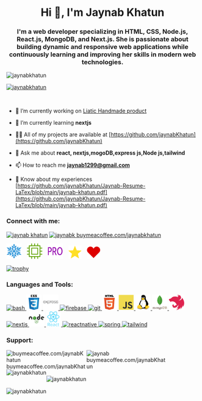 <h1 align="center">Hi 👋, I'm Jaynab Khatun</h1>
<h3 align="center">I'm a web developer specializing in HTML, CSS, Node.js, React.js, MongoDB, and Next.js. She is passionate about building dynamic and responsive web applications while continuously learning and improving her skills in modern web technologies.</h3>

<p align="left"> <img src="https://komarev.com/ghpvc/?username=jaynabkhatun&label=Profile%20views&color=0e75b6&style=flat" alt="jaynabkhatun" /> </p>

<p align="left"> <a href="https://github.com/ryo-ma/github-profile-trophy"><img src="https://github-profile-trophy.vercel.app/?username=jaynabkhatun" alt="jaynabkhatun" /></a> </p>

<p align="left"> <a href="https://twitter.com/" target="blank"><img src="https://img.shields.io/twitter/follow/?logo=twitter&style=for-the-badge" alt="" /></a> </p>

- 🔭 I’m currently working on [Liatic Handmade product](https://github.com/jaynabKhatun/handmade-craft-store-client-side)

- 🌱 I’m currently learning **nextjs**

- 👨‍💻 All of my projects are available at [https://github.com/jaynabKhatun](https://github.com/jaynabKhatun)

- 💬 Ask me about **react, nextjs,mogoDB,express js,Node js,tailwind**

- 📫 How to reach me **jaynab1299@gmail.com**

- 📄 Know about my experiences [https://github.com/jaynabKhatun/Jaynab-Resume-LaTex/blob/main/jaynab-khatun.pdf](https://github.com/jaynabKhatun/Jaynab-Resume-LaTex/blob/main/jaynab-khatun.pdf)

<h3 align="left">Connect with me:</h3>
<p align="left">
<a href="https://linkedin.com/in/jaynab khatun" target="blank"><img align="center" src="https://raw.githubusercontent.com/rahuldkjain/github-profile-readme-generator/master/src/images/icons/Social/linked-in-alt.svg" alt="jaynab khatun" height="30" width="40" /></a>
<a href="https://fb.com/jaynabk buymeacoffee.com/jaynabkhatun" target="blank"><img align="center" src="https://raw.githubusercontent.com/rahuldkjain/github-profile-readme-generator/master/src/images/icons/Social/facebook.svg" alt="jaynabk buymeacoffee.com/jaynabkhatun" height="30" width="40" /></a>
</p>

<a href='https://archiveprogram.github.com/'><img src='https://raw.githubusercontent.com/acervenky/animated-github-badges/master/assets/acbadge.gif' width='40' height='40'></a> <a href='https://docs.github.com/en/developers'><img src='https://raw.githubusercontent.com/acervenky/animated-github-badges/master/assets/devbadge.gif' width='40' height='40'></a> <a href='https://github.com/pricing'><img src='https://raw.githubusercontent.com/acervenky/animated-github-badges/master/assets/pro.gif' width='40' height='40'></a> <a href='https://stars.github.com/'><img src='https://raw.githubusercontent.com/acervenky/animated-github-badges/master/assets/starbadge.gif' width='35' height='35'></a> <a href='https://docs.github.com/en/github/supporting-the-open-source-community-with-github-sponsors'><img src='https://raw.githubusercontent.com/acervenky/animated-github-badges/master/assets/sponsorbadge.gif' width='35' height='35'></a> 

[![trophy](https://github-profile-trophy.vercel.app/?username=jaynabKhatun)](https://github.com/ryo-ma/github-profile-trophy)
<h3 align="left">Languages and Tools:</h3>
<p align="left"> <a href="https://www.gnu.org/software/bash/" target="_blank" rel="noreferrer"> <img src="https://www.vectorlogo.zone/logos/gnu_bash/gnu_bash-icon.svg" alt="bash" width="40" height="40"/> </a> <a href="https://www.w3schools.com/css/" target="_blank" rel="noreferrer"> <img src="https://raw.githubusercontent.com/devicons/devicon/master/icons/css3/css3-original-wordmark.svg" alt="css3" width="40" height="40"/> </a> <a href="https://expressjs.com" target="_blank" rel="noreferrer"> <img src="https://raw.githubusercontent.com/devicons/devicon/master/icons/express/express-original-wordmark.svg" alt="express" width="40" height="40"/> </a> <a href="https://firebase.google.com/" target="_blank" rel="noreferrer"> <img src="https://www.vectorlogo.zone/logos/firebase/firebase-icon.svg" alt="firebase" width="40" height="40"/> </a> <a href="https://git-scm.com/" target="_blank" rel="noreferrer"> <img src="https://www.vectorlogo.zone/logos/git-scm/git-scm-icon.svg" alt="git" width="40" height="40"/> </a> <a href="https://www.w3.org/html/" target="_blank" rel="noreferrer"> <img src="https://raw.githubusercontent.com/devicons/devicon/master/icons/html5/html5-original-wordmark.svg" alt="html5" width="40" height="40"/> </a> <a href="https://developer.mozilla.org/en-US/docs/Web/JavaScript" target="_blank" rel="noreferrer"> <img src="https://raw.githubusercontent.com/devicons/devicon/master/icons/javascript/javascript-original.svg" alt="javascript" width="40" height="40"/> </a> <a href="https://www.linux.org/" target="_blank" rel="noreferrer"> <img src="https://raw.githubusercontent.com/devicons/devicon/master/icons/linux/linux-original.svg" alt="linux" width="40" height="40"/> </a> <a href="https://www.mongodb.com/" target="_blank" rel="noreferrer"> <img src="https://raw.githubusercontent.com/devicons/devicon/master/icons/mongodb/mongodb-original-wordmark.svg" alt="mongodb" width="40" height="40"/> </a> <a href="https://nestjs.com/" target="_blank" rel="noreferrer"> <img src="https://raw.githubusercontent.com/devicons/devicon/master/icons/nestjs/nestjs-plain.svg" alt="nestjs" width="40" height="40"/> </a> <a href="https://nextjs.org/" target="_blank" rel="noreferrer"> <img src="https://cdn.worldvectorlogo.com/logos/nextjs-2.svg" alt="nextjs" width="40" height="40"/> </a> <a href="https://nodejs.org" target="_blank" rel="noreferrer"> <img src="https://raw.githubusercontent.com/devicons/devicon/master/icons/nodejs/nodejs-original-wordmark.svg" alt="nodejs" width="40" height="40"/> </a> <a href="https://reactjs.org/" target="_blank" rel="noreferrer"> <img src="https://raw.githubusercontent.com/devicons/devicon/master/icons/react/react-original-wordmark.svg" alt="react" width="40" height="40"/> </a> <a href="https://reactnative.dev/" target="_blank" rel="noreferrer"> <img src="https://reactnative.dev/img/header_logo.svg" alt="reactnative" width="40" height="40"/> </a> <a href="https://spring.io/" target="_blank" rel="noreferrer"> <img src="https://www.vectorlogo.zone/logos/springio/springio-icon.svg" alt="spring" width="40" height="40"/> </a> <a href="https://tailwindcss.com/" target="_blank" rel="noreferrer"> <img src="https://www.vectorlogo.zone/logos/tailwindcss/tailwindcss-icon.svg" alt="tailwind" width="40" height="40"/> </a> </p>

<h3 align="left">Support:</h3>
<p><a href="https://www.buymeacoffee.com/ buymeacoffee.com/jaynabKhatun buymeacoffee.com/jaynabKhatun "> <img align="left" src="https://cdn.buymeacoffee.com/buttons/v2/default-yellow.png" height="50" width="210" alt=" buymeacoffee.com/jaynabKhatun buymeacoffee.com/jaynabKhatun " /></a><a href="https://ko-fi.com/ jaynab buymeacoffee.com/jaynabKhatun "> <img align="left" src="https://cdn.ko-fi.com/cdn/kofi3.png?v=3" height="50" width="210" alt=" jaynab buymeacoffee.com/jaynabKhatun " /></a></p><br><br>

<p><img align="left" src="https://github-readme-stats.vercel.app/api/top-langs?username=jaynabkhatun&show_icons=true&locale=en&layout=compact" alt="jaynabkhatun" /></p>

<p>&nbsp;<img align="center" src="https://github-readme-stats.vercel.app/api?username=jaynabkhatun&show_icons=true&locale=en" alt="jaynabkhatun" /></p>

<p><img align="center" src="https://github-readme-streak-stats.herokuapp.com/?user=jaynabkhatun&" alt="jaynabkhatun" /></p>

